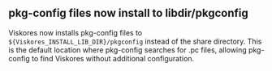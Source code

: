 ## pkg-config files now install to libdir/pkgconfig

Viskores now installs pkg-config files to `${Viskores_INSTALL_LIB_DIR}/pkgconfig` instead of the
share directory. This is the default location where pkg-config searches for
.pc files, allowing pkg-config to find Viskores without additional configuration.
